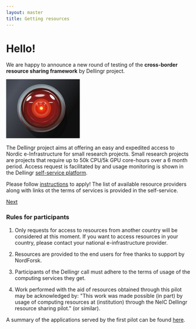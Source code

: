 ```yaml
---
layout: master
title: Getting resources
---
```


<div class="jumbotron">
  <h1>Hello!</h1>
  <p>We are happy to announce a new round of testing of the <b>cross-border resource sharing framework</b> by Dellingr project.
  </p>
    <img class="img-responsive center-block pull-right" src="/assets/img/4682461024_10ce18b9ea_m.jpg" width="200">

  <p>
  The Dellingr project aims at offering an easy and expedited access to Nordic e-Infrastructure for small research projects.
  Small research projects are projects that require up to 50k CPU/5k GPU core-hours over a 6 month period.
  Access request is facilitated by and usage monitoring is shown in the Dellingr <a href="https://share.neic.no/">self-service platform</a>.
</p>
<p>
Please follow <a href="/guide/">instructions</a> to apply! The list of available resource
providers along with links ot the terms of services is provided in the self-service.

</p>
  <p><a class="btn btn-success btn-lg" href="/guide/">Next</a></p>
</div>



### Rules for participants

1. Only requests for access to resources from another country will be considered at this moment. If you want to access resources in your country, please contact
your national e-infrastructure provider.

2. Resources are provided to the end users for free thanks to support by NordForsk.

3. Participants of the Dellingr call must adhere to the terms of usage of the computing services they get.

4. Work performed with the aid of resources obtained through this pilot may be acknowledged by:
"This work was made possible (in part) by usage of computing resources at (institution) through the
NeIC Dellingr resource sharing pilot." (or similar).


A summary of the applications served by the first pilot can be found
[here](https://wiki.neic.no/wiki/Dellingr/FirstPilotApplications).

